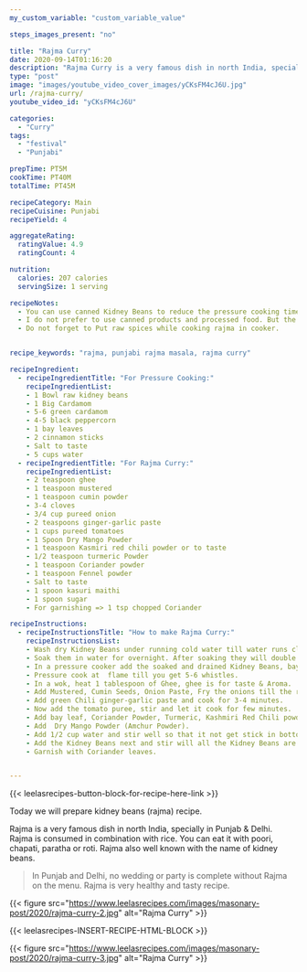 ```yaml
---
my_custom_variable: "custom_variable_value"

steps_images_present: "no"

title: "Rajma Curry"
date: 2020-09-14T01:16:20
description: "Rajma Curry is a very famous dish in north India, specially in Punjab and Delhi. Rajma is consumed with in combination with rice."
type: "post"
image: "images/youtube_video_cover_images/yCKsFM4cJ6U.jpg"
url: /rajma-curry/
youtube_video_id: "yCKsFM4cJ6U"

categories: 
  - "Curry"
tags:
  - "festival"
  - "Punjabi"

prepTime: PT5M
cookTime: PT40M
totalTime: PT45M

recipeCategory: Main
recipeCuisine: Punjabi
recipeYield: 4

aggregateRating:
  ratingValue: 4.9
  ratingCount: 4

nutrition:
  calories: 207 calories
  servingSize: 1 serving

recipeNotes: 
  - You can use canned Kidney Beans to reduce the pressure cooking time. 
  - I do not prefer to use canned products and processed food. But the choice is yours.
  - Do not forget to Put raw spices while cooking rajma in cooker.


recipe_keywords: "rajma, punjabi rajma masala, rajma curry"

recipeIngredient:
  - recipeIngredientTitle: "For Pressure Cooking:"
    recipeIngredientList: 
    - 1 Bowl raw kidney beans
    - 1 Big Cardamom
    - 5-6 green cardamom 
    - 4-5 black peppercorn
    - 1 bay leaves
    - 2 cinnamon sticks
    - Salt to taste
    - 5 cups water
  - recipeIngredientTitle: "For Rajma Curry:"
    recipeIngredientList: 
    - 2 teaspoon ghee
    - 1 teaspoon mustered
    - 1 teaspoon cumin powder
    - 3-4 cloves
    - 3/4 cup pureed onion 
    - 2 teaspoons ginger-garlic paste
    - 1 cups pureed tomatoes 
    - 1 Spoon Dry Mango Powder
    - 1 teaspoon Kasmiri red chili powder or to taste
    - 1/2 teaspoon turmeric Powder
    - 1 teaspoon Coriander powder
    - 1 teaspoon Fennel powder
    - Salt to taste
    - 1 spoon kasuri maithi
    - 1 spoon sugar
    - For garnishing => 1 tsp chopped Coriander 

recipeInstructions:
  - recipeInstructionsTitle: "How to make Rajma Curry:"
    recipeInstructionsList:
    - Wash dry Kidney Beans under running cold water till water runs clear.
    - Soak them in water for overnight. After soaking they will double up in size. drain the water.
    - In a pressure cooker add the soaked and drained Kidney Beans, bay leaves, cardamom Big & Green, cinnamon stick, black pepper, cloves, salt and 4 to 5 cups water. 
    - Pressure cook at  flame till you get 5-6 whistles. 
    - In a wok, heat 1 tablespoon of Ghee, ghee is for taste & Aroma.
    - Add Mustered, Cumin Seeds, Onion Paste, Fry the onions till the raw smell goes away and they are light golden brown in color.
    - Add green Chili ginger-garlic paste and cook for 3-4 minutes.
    - Now add the tomato puree, stir and let it cook for few minutes.
    - Add bay leaf, Coriander Powder, Turmeric, Kashmiri Red Chili powder (for color), Fennel Powder, Salt to taste.
    - Add  Dry Mango Powder (Amchur Powder).
    - Add 1/2 cup water and stir well so that it not get stick in bottom, add Kasuri Methi & sugar LId for few minute.
    - Add the Kidney Beans next and stir will all the Kidney Beans are coated with the spices, around 2 minutes.
    - Garnish with Coriander leaves.


---
```


{{< leelasrecipes-button-block-for-recipe-here-link >}}

Today we will prepare kidney beans (rajma) recipe. 

Rajma is a very famous dish in north India, specially in Punjab & Delhi. Rajma is consumed in combination with rice. You can eat it with poori, chapati, paratha or roti. Rajma also well known with the name of kidney beans. 

> In Punjab and Delhi, no wedding or party is complete without Rajma on the menu. Rajma is very healthy and tasty recipe.



{{< figure src="https://www.leelasrecipes.com/images/masonary-post/2020/rajma-curry-2.jpg" alt="Rajma Curry" >}}

{{< leelasrecipes-INSERT-RECIPE-HTML-BLOCK >}}

{{< figure src="https://www.leelasrecipes.com/images/masonary-post/2020/rajma-curry-3.jpg" alt="Rajma Curry" >}}
